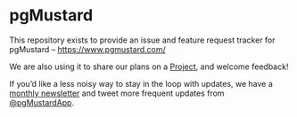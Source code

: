 # pgMustard

This repository exists to provide an issue and feature request tracker for pgMustard – https://www.pgmustard.com/ 

We are also using it to share our plans on a [Project][3], and welcome feedback! 

If you’d like a less noisy way to stay in the loop with updates, we have a [monthly newsletter][1] and tweet more frequent updates from [@pgMustardApp][2].

[1]: https://www.pgmustard.com/newsletter/
[2]: https://twitter.com/pgMustardApp/
[3]: https://github.com/pgMustard/pgMustard/projects/1
